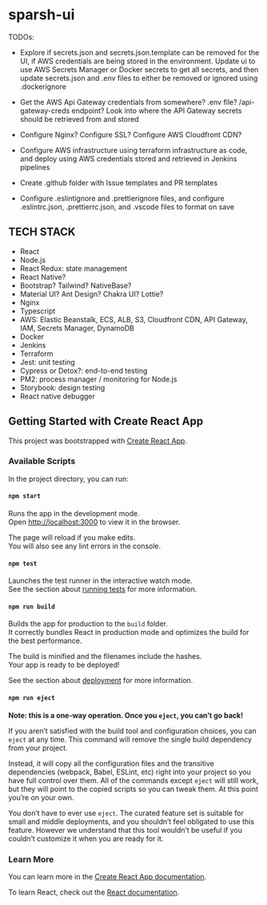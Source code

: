 # sparsh-ui

TODOs:

- Explore if secrets.json and secrets.json.template can be removed for the UI, if AWS credentials are being stored in the environment. Update ui to use AWS Secrets Manager or Docker secrets to get all secrets, and then update secrets.json and .env files to either be removed or ignored using .dockerignore

- Get the AWS Api Gateway credentials from somewhere? .env file? /api-gateway-creds endpoint? Look into where the API Gateway secrets should be retrieved from and stored

- Configure Nginx? Configure SSL? Configure AWS Cloudfront CDN?

- Configure AWS infrastructure using terraform infrastructure as code, and deploy using AWS credentials stored and retrieved in Jenkins pipelines

- Create .github folder with Issue templates and PR templates

- Configure .eslintignore and .prettierignore files, and configure .eslintrc.json, .prettierrc.json, and .vscode files to format on save

## TECH STACK

- React
- Node.js
- React Redux: state management
- React Native?
- Bootstrap? Tailwind? NativeBase?
- Material UI? Ant Design? Chakra UI? Lottie?
- Nginx
- Typescript
- AWS: Elastic Beanstalk, ECS, ALB, S3, Cloudfront CDN, API Gateway, IAM, Secrets Manager, DynamoDB
- Docker
- Jenkins
- Terraform
- Jest: unit testing
- Cypress or Detox?: end-to-end testing
- PM2: process manager / monitoring for Node.js
- Storybook: design testing
- React native debugger

## Getting Started with Create React App

This project was bootstrapped with [Create React App](https://github.com/facebook/create-react-app).

### Available Scripts

In the project directory, you can run:

#### `npm start`

Runs the app in the development mode.\
Open [http://localhost:3000](http://localhost:3000) to view it in the browser.

The page will reload if you make edits.\
You will also see any lint errors in the console.

#### `npm test`

Launches the test runner in the interactive watch mode.\
See the section about [running tests](https://facebook.github.io/create-react-app/docs/running-tests) for more information.

#### `npm run build`

Builds the app for production to the `build` folder.\
It correctly bundles React in production mode and optimizes the build for the best performance.

The build is minified and the filenames include the hashes.\
Your app is ready to be deployed!

See the section about [deployment](https://facebook.github.io/create-react-app/docs/deployment) for more information.

#### `npm run eject`

**Note: this is a one-way operation. Once you `eject`, you can’t go back!**

If you aren’t satisfied with the build tool and configuration choices, you can `eject` at any time. This command will remove the single build dependency from your project.

Instead, it will copy all the configuration files and the transitive dependencies (webpack, Babel, ESLint, etc) right into your project so you have full control over them. All of the commands except `eject` will still work, but they will point to the copied scripts so you can tweak them. At this point you’re on your own.

You don’t have to ever use `eject`. The curated feature set is suitable for small and middle deployments, and you shouldn’t feel obligated to use this feature. However we understand that this tool wouldn’t be useful if you couldn’t customize it when you are ready for it.

### Learn More

You can learn more in the [Create React App documentation](https://facebook.github.io/create-react-app/docs/getting-started).

To learn React, check out the [React documentation](https://reactjs.org/).
